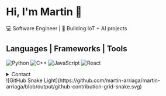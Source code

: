 # Hi, I'm Martin 👋

💻 Software Engineer | 🚀 Building IoT + AI projects  

## Languages | Frameworks | Tools 
![Python](https://img.shields.io/badge/-Python-3776AB?logo=python&logoColor=white)
![C++](https://img.shields.io/badge/-C++-00599C?logo=cplusplus&logoColor=white)
![JavaScript](https://img.shields.io/badge/-JavaScript-F7DF1E?logo=javascript&logoColor=black)
![React](https://img.shields.io/badge/-React-61DAFB?logo=react&logoColor=black)

<details>
  <summary> Contact </summary>
  Lets build something together
  martinarriagaalejos@gmail.com
</details>
![GitHub Snake Light](https://github.com/martin-arriaga/martin-arriaga/blob/output/github-contribution-grid-snake.svg)
